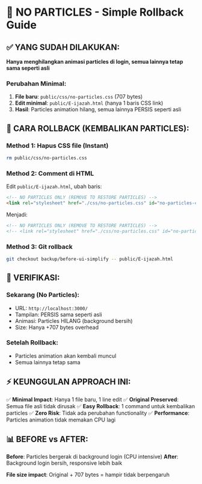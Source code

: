 # 🚫 NO PARTICLES - Simple Rollback Guide

## ✅ YANG SUDAH DILAKUKAN:
**Hanya menghilangkan animasi particles di login, semua lainnya tetap sama seperti asli**

### Perubahan Minimal:
1. **File baru**: `public/css/no-particles.css` (707 bytes)
2. **Edit minimal**: `public/E-ijazah.html` (hanya 1 baris CSS link)
3. **Hasil**: Particles animation hilang, semua lainnya PERSIS seperti asli

## 🔄 CARA ROLLBACK (KEMBALIKAN PARTICLES):

### **Method 1: Hapus CSS file (Instant)**
```bash
rm public/css/no-particles.css
```

### **Method 2: Comment di HTML**
Edit `public/E-ijazah.html`, ubah baris:
```html
<!-- NO PARTICLES ONLY (REMOVE TO RESTORE PARTICLES) -->
<link rel="stylesheet" href="./css/no-particles.css" id="no-particles-css"/>
```

Menjadi:
```html
<!-- NO PARTICLES ONLY (REMOVE TO RESTORE PARTICLES) -->
<!-- <link rel="stylesheet" href="./css/no-particles.css" id="no-particles-css"/> -->
```

### **Method 3: Git rollback**
```bash
git checkout backup/before-ui-simplify -- public/E-ijazah.html
```

## 🎯 VERIFIKASI:

### **Sekarang (No Particles):**
- URL: `http://localhost:3000/`
- Tampilan: PERSIS sama seperti asli
- Animasi: Particles HILANG (background bersih)
- Size: Hanya +707 bytes overhead

### **Setelah Rollback:**
- Particles animation akan kembali muncul
- Semua lainnya tetap sama

## ⚡ KEUNGGULAN APPROACH INI:

✅ **Minimal Impact**: Hanya 1 file baru, 1 line edit
✅ **Original Preserved**: Semua file asli tidak dirusak
✅ **Easy Rollback**: 1 command untuk kembalikan particles
✅ **Zero Risk**: Tidak ada perubahan functionality
✅ **Performance**: Particles animation tidak memakan CPU lagi

## 📊 BEFORE vs AFTER:

**Before**: Particles bergerak di background login (CPU intensive)
**After**: Background login bersih, responsive lebih baik

**File size impact**: Original + 707 bytes = hampir tidak berpengaruh